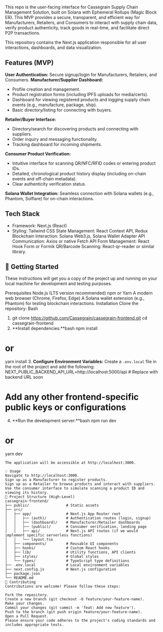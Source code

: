 This repo is the user-facing interface for  Cassegrain Supply Chain Management Solution, built on Solana with Ephemeral Rollups (Magic Block ER). This MVP provides a secure, transparent, and efficient way for Manufacturers, Retailers, and Consumers to interact with supply chain data, verify product authenticity, track goods in real-time, and facilitate direct P2P transactions.

This repository contains the Next.js application responsible for all user interactions, dashboards, and data visualization.

## Features (MVP)

**User Authentication:** Secure signup/login for Manufacturers, Retailers, and Consumers.
**Manufacturer/Supplier Dashboard:**
- Profile creation and management.
- Product registration forms (including IPFS uploads for media/certs).
- Dashboard for viewing registered products and logging supply chain events (e.g., manufacture, package, ship).
- Basic directory/listing for connecting with buyers.

**Retailer/Buyer Interface:**
- Directory/search for discovering products and connecting with suppliers.
- Order inquiry and messaging functionality.
- Tracking dashboard for incoming shipments.

**Consumer Product Verification:**
- Intuitive interface for scanning QR/NFC/RFID codes or entering product IDs.
- Detailed, chronological product history display (including on-chain events and off-chain metadata).
- Clear authenticity verification status.

**Solana Wallet Integration:** Seamless connection with Solana wallets (e.g., Phantom, Solflare) for on-chain interactions.

## Tech Stack

- Framework: Next.js (React)
- Styling: Tailwind CSS 
State Management: React Context API, Redux
Blockchain Interaction: Solana Web3.js, Solana Wallet Adapter
API Communication: Axios or native Fetch API
Form Management: React Hook Form or Formik 
QR/Barcode Scanning: React-qr-reader or similar library.

## 🚀 Getting Started

These instructions will get you a copy of the project up and running on your local machine for development and testing purposes.

Prerequisites
Node.js (LTS version recommended)
npm or Yarn
A modern web browser (Chrome, Firefox, Edge)
A Solana wallet extension (e.g., Phantom) for testing blockchain interactions.
Installation
Clone the repository:
Bash

1. git clone https://github.com/Cassegrain/cassegrain-frontend.git
cd cassegrain-frontend
2. **Install dependencies:**bash
npm install
# or
yarn install
3. **Configure Environment Variables:** Create a `.env.local` file in the root of the project and add the following:
NEXT_PUBLIC_BACKEND_API_URL=http://localhost:5000/api # Replace with backend URL soon
# Add any other frontend-specific public keys or configurations
4. **Run the development server:**bash
npm run dev
# or
yarn dev
```
The application will be accessible at http://localhost:3000.

💡 Usage
Navigate to http://localhost:3000.
Sign up as a Manufacturer to register products.
Sign up as a Retailer to browse products and interact with suppliers.
Use the consumer interface to simulate scanning a product ID and viewing its history.
📂 Project Structure (High-Level)
cassegrain-frontend/
├── public/                 # Static assets
├── src/
│   ├── app/                # Next.js App Router root
│   │   ├── (auth)/         # Authentication routes (login, signup)
│   │   ├── (dashboard)/    # Manufacturer/Retailer dashboards
│   │   ├── (public)/       # Consumer verification, landing page
│   │   ├── api/            # Next.js API routes (if we would implement specific serverless functions)
│   │   └── layout.tsx
│   ├── components/         # Reusable UI components
│   ├── hooks/              # Custom React hooks
│   ├── lib/                # Utility functions, API clients
│   ├── styles/             # Global styles
│   └── types/              # TypeScript type definitions
├── .env.local              # Local environment variables
├── next.config.js          # Next.js configuration
├── package.json
└── README.md
🤝 Contributing
Contributions are welcome! Please follow these steps:

Fork the repository.
Create a new branch (git checkout -b feature/your-feature-name).
Make your changes.
Commit your changes (git commit -m 'feat: Add new feature').
Push to the branch (git push origin feature/your-feature-name).
Open a Pull Request.
Please ensure your code adheres to the project's coding standards and includes appropriate tests.

